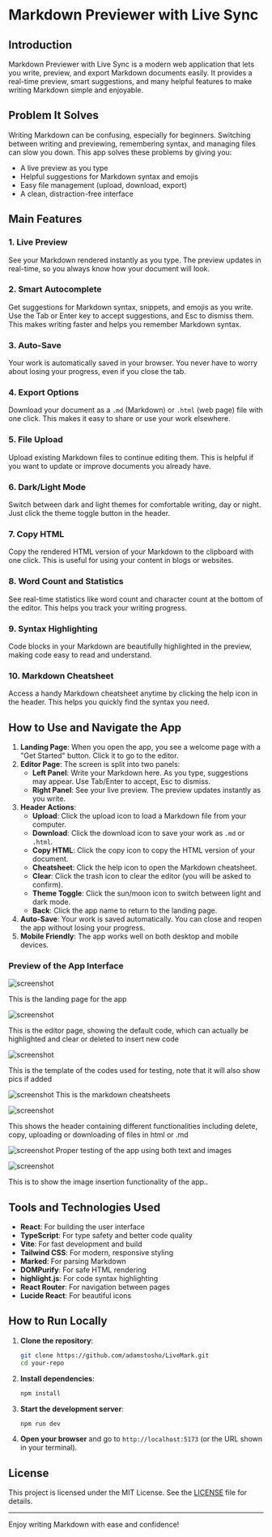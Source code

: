 # Markdown Previewer with Live Sync

## Introduction

Markdown Previewer with Live Sync is a modern web application that lets you write, preview, and export Markdown documents easily. It provides a real-time preview, smart suggestions, and many helpful features to make writing Markdown simple and enjoyable.

## Problem It Solves

Writing Markdown can be confusing, especially for beginners. Switching between writing and previewing, remembering syntax, and managing files can slow you down. This app solves these problems by giving you:
- A live preview as you type
- Helpful suggestions for Markdown syntax and emojis
- Easy file management (upload, download, export)
- A clean, distraction-free interface

## Main Features

### 1. **Live Preview**
See your Markdown rendered instantly as you type. The preview updates in real-time, so you always know how your document will look.

### 2. **Smart Autocomplete**
Get suggestions for Markdown syntax, snippets, and emojis as you write. Use the Tab or Enter key to accept suggestions, and Esc to dismiss them. This makes writing faster and helps you remember Markdown syntax.

### 3. **Auto-Save**
Your work is automatically saved in your browser. You never have to worry about losing your progress, even if you close the tab.

### 4. **Export Options**
Download your document as a `.md` (Markdown) or `.html` (web page) file with one click. This makes it easy to share or use your work elsewhere.

### 5. **File Upload**
Upload existing Markdown files to continue editing them. This is helpful if you want to update or improve documents you already have.

### 6. **Dark/Light Mode**
Switch between dark and light themes for comfortable writing, day or night. Just click the theme toggle button in the header.

### 7. **Copy HTML**
Copy the rendered HTML version of your Markdown to the clipboard with one click. This is useful for using your content in blogs or websites.

### 8. **Word Count and Statistics**
See real-time statistics like word count and character count at the bottom of the editor. This helps you track your writing progress.

### 9. **Syntax Highlighting**
Code blocks in your Markdown are beautifully highlighted in the preview, making code easy to read and understand.

### 10. **Markdown Cheatsheet**
Access a handy Markdown cheatsheet anytime by clicking the help icon in the header. This helps you quickly find the syntax you need.

## How to Use and Navigate the App

1. **Landing Page**: When you open the app, you see a welcome page with a "Get Started" button. Click it to go to the editor.
2. **Editor Page**: The screen is split into two panels:
   - **Left Panel**: Write your Markdown here. As you type, suggestions may appear. Use Tab/Enter to accept, Esc to dismiss.
   - **Right Panel**: See your live preview. The preview updates instantly as you write.
3. **Header Actions**:
   - **Upload**: Click the upload icon to load a Markdown file from your computer.
   - **Download**: Click the download icon to save your work as `.md` or `.html`.
   - **Copy HTML**: Click the copy icon to copy the HTML version of your document.
   - **Cheatsheet**: Click the help icon to open the Markdown cheatsheet.
   - **Clear**: Click the trash icon to clear the editor (you will be asked to confirm).
   - **Theme Toggle**: Click the sun/moon icon to switch between light and dark mode.
   - **Back**: Click the app name to return to the landing page.
4. **Auto-Save**: Your work is saved automatically. You can close and reopen the app without losing your progress.
5. **Mobile Friendly**: The app works well on both desktop and mobile devices.


### Preview of the App Interface
![screenshot](/public/screenshot/screencapture-localhost-3000-2025-07-17-20_52_10.png)

This is the landing page for the app

![screenshot](/public/screenshot/screencapture-localhost-3000-editor-2025-07-17-20_57_01.png)

This is the editor page, showing the default code, which can actually be highlighted and clear or deleted to insert new code

![screenshot](/public/screenshot/screencapture-localhost-3000-editor-2025-07-17-21_06_11.png)

This is the template of the codes used for testing, note that it will also show pics if added

![screenshot](/public/screenshot/screencapture-localhost-3000-editor-2025-07-17-21_06_54.png)
This is the markdown cheatsheets

![screenshot](/public/screenshot/screencapture-localhost-3000-editor-2025-07-17-21_07_16.png)

This shows the header containing different functionalities including delete, copy, uploading or downloading of files in html or .md

![screenshot](/public/screenshot/image%20testing.png)
Proper testing of the app using both text and images

![screenshot](/public/screenshot/image%20testing.png)

This is to show the image insertion functionality of the app..


## Tools and Technologies Used

- **React**: For building the user interface
- **TypeScript**: For type safety and better code quality
- **Vite**: For fast development and build
- **Tailwind CSS**: For modern, responsive styling
- **Marked**: For parsing Markdown
- **DOMPurify**: For safe HTML rendering
- **highlight.js**: For code syntax highlighting
- **React Router**: For navigation between pages
- **Lucide React**: For beautiful icons

## How to Run Locally

1. **Clone the repository**:
   ```bash
   git clone https://github.com/adamstosho/LiveMark.git
   cd your-repo
   ```
2. **Install dependencies**:
   ```bash
   npm install
   ```
3. **Start the development server**:
   ```bash
   npm run dev
   ```
4. **Open your browser** and go to `http://localhost:5173` (or the URL shown in your terminal).

## License

This project is licensed under the MIT License. See the [LICENSE](./LICENSE) file for details.

---

Enjoy writing Markdown with ease and confidence! 